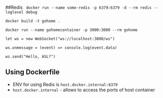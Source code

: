 ##Redis
` docker run --name some-redis -p 6379:6379 -d --rm redis --loglevel debug`


`docker build -t gohome .`

`docker run --name gohomecontainer -p 3000:3000 --rm gohome`


`let ws = new WebSocket("ws://localhost:3000/ws")`

`ws.onmessage = (event) => console.log(event.data)`

`ws.send("Hello, ASL?")`


## Using Dockerfile
 - ENV for using Redis is `host.docker.internal:6379`
 - `host.docker.internal` - allows to access the ports of host container